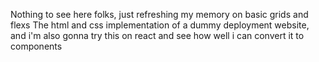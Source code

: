 Nothing to see here folks, just refreshing my memory on basic grids and flexs 
The html and css implementation of a dummy deployment website, and i'm also gonna try this on react and see how well i can convert it to components

